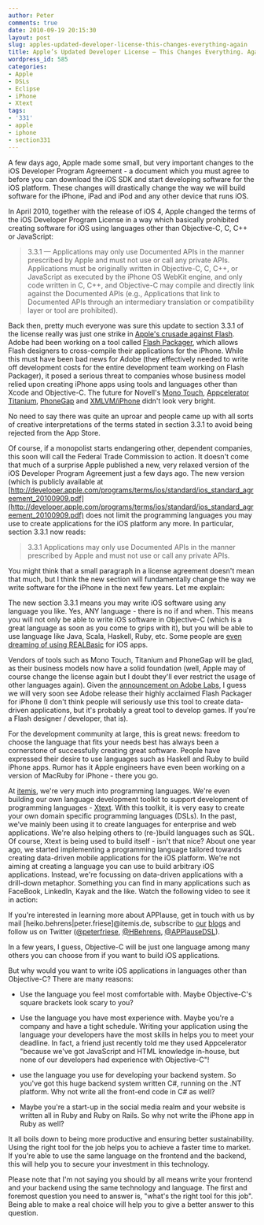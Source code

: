 ```yaml
---
author: Peter
comments: true
date: 2010-09-19 20:15:30
layout: post
slug: apples-updated-developer-license-this-changes-everything-again
title: Apple’s Updated Developer License – This Changes Everything. Again.
wordpress_id: 585
categories:
- Apple
- DSLs
- Eclipse
- iPhone
- Xtext
tags:
- '331'
- apple
- iphone
- section331
---
```


A few days ago, Apple made some small, but very important changes to the iOS Developer Program Agreement - a document which you must agree to before you can download the iOS SDK and start developing software for the iOS platform. These changes will drastically change the way we will build software for the iPhone, iPad and iPod and any other device that runs iOS.

<!-- more -->In April 2010, together with the release of iOS 4, Apple changed the terms of the iOS Developer Program License in a way which basically prohibited creating software for iOS using languages other than Objective-C, C, C++ or JavaScript:



> 3.3.1 — Applications may only use Documented APIs in the manner prescribed by Apple and must not use or call any private APIs. Applications must be originally written in Objective-C, C, C++, or JavaScript as executed by the iPhone OS WebKit engine, and only code written in C, C++, and Objective-C may compile and directly link against the Documented APIs (e.g., Applications that link to Documented APIs through an intermediary translation or compatibility layer or tool are prohibited).



Back then, pretty much everyone was sure this update to section 3.3.1 of the license really was just one strike in [Apple's crusade against Flash](http://www.apple.com/hotnews/thoughts-on-flash/). Adobe had been working on a tool called [Flash Packager](http://labs.adobe.com/technologies/packagerforiphone/), which allows Flash designers to cross-compile their applications for the iPhone. While this must have been bad news for Adobe (they effectively needed to write off development costs for the entire development team working on Flash Packager), it posed a serious threat to companies whose business model relied upon creating iPhone apps using tools and languages other than Xcode and Objective-C. The future for Novell's [Mono Touch](http://monotouch.net/), [Appcelerator Titanium](http://www.appcelerator.com/), [PhoneGap](http://www.phonegap.com/) and [XMLVM/iPhone](http://www.xmlvm.org/iphone/) didn't look very bright.

No need to say there was quite an uproar and people came up with all sorts of creative interpretations of the terms stated in section 3.3.1 to avoid being rejected from the App Store.

Of course, if a monopolist starts endangering other, dependent companies, this soon will call the Federal Trade Commission to action. It doesn't come that much of a surprise Apple published a new, very relaxed version of the iOS Developer Program Agreement just a few days ago. The new version (which is publicly available at [http://developer.apple.com/programs/terms/ios/standard/ios_standard_agreement_20100909.pdf](http://developer.apple.com/programs/terms/ios/standard/ios_standard_agreement_20100909.pdf) does not limit the programming languages you may use to create applications for the iOS platform any more. In particular, section 3.3.1 now reads:


> 3.3.1	Applications may only use Documented APIs in the manner prescribed by Apple and must not use or call any private APIs.



You might think that a small paragraph in a license agreement doesn't mean that much, but I think the new section will fundamentally change the way we write software for the iPhone in the next few years. Let me explain:

The new section 3.3.1 means you may write iOS software using any language you like. Yes, ANY language - there is no if and when. This means you will not only be able to write iOS software in Objective-C (which is a great language as soon as you come to grips with it), but you will be able to use language like Java, Scala, Haskell, Ruby, etc. Some people are [even dreaming of using REALBasic](http://twitter.com/mattgemmell/status/24014145904) for iOS apps.

Vendors of tools such as Mono Touch, Titanium and PhoneGap will be glad, as their business models now have a solid foundation (well, Apple may of course change the license again but I doubt they'll ever restrict the usage of other languages again). Given the [announcement on Adobe Labs](http://labs.adobe.com/technologies/packagerforiphone/), I guess we will very soon see Adobe release their highly acclaimed Flash Packager for iPhone (I don't think people will seriously use this tool to create data-driven applications, but it's probably a great tool to develop games. If you're a Flash designer / developer, that is).

For the development community at large, this is great news: freedom to choose the language that fits your needs best has always been a cornerstone of successfully creating great software. People have expressed their desire to use languages such as Haskell and Ruby to build iPhone apps. Rumor has it Apple engineers have even been working on a version of MacRuby for iPhone - there you go.

At [itemis](http://www.itemis.com), we're very much into programming languages. We're even building our own language development toolkit to support development of programming languages - [Xtext](http://www.xtext.org). With this toolkit, it is very easy to create your own domain specific programming languages (DSLs). In the past, we've mainly been using it to create languages for enterprise and web applications. We're also helping others to (re-)build languages such as SQL. Of course, Xtext is being used to build itself - isn't that nice?  About one year ago, we started implementing a programming language tailored towards creating data-driven mobile applications for the iOS platform. We're not aiming at creating a language you can use to build arbitrary iOS applications. Instead, we're focussing on data-driven applications with a drill-down metaphor. Something you can find in many applications such as FaceBook, LinkedIn, Kayak and the like. Watch the following video to see it in action:









If you're interested in learning more about APPlause, get in touch with us by mail [heiko.behrens|peter.friese]@itemis.de, subscribe to [our](http://www.heikobehrens.net) [blogs](http://www.peterfriese.de) and follow us on Twitter ([@peterfriese](http://www.twitter.com/peterfriese), [@HBehrens](http://www.twitter.com/HBehrens), [@APPlauseDSL](http://www.twitter.com/applausedsl)).

In a few years, I guess, Objective-C will be just one language among many others you can choose from if you want to build iOS applications.

But why would you want to write iOS applications in languages other than Objective-C? There are many reasons:




	
  * Use the language you feel most comfortable with. Maybe Objective-C's square brackets look scary to you?

	
  * Use the language you have most experience with. Maybe you're a company and have a tight schedule. Writing your application using the language your developers have the most skills in helps you to meet your deadline. In fact, a friend just recently told me they used Appcelerator "because we've got JavaScript and HTML knowledge in-house, but none of our developers had experience with Objective-C"!

	
  * use the language you use for developing your backend system. So you've got this huge backend system written C#, running on the .NT platform. Why not write all the front-end code in C# as well?

	
  * Maybe you're a start-up in the social media realm and your website is written all in Ruby and Ruby on Rails. So why not write the iPhone app in Ruby as well?



It all boils down to being more productive and ensuring better sustainability. Using the right tool for the job helps you to achieve a faster time to market. If you're able to use the same language on the frontend and the backend, this will help you to secure your investment in this technology.

Please note that I'm not saying you should by all means write your frontend and your backend using the same technology and language. The first and foremost question you need to answer is, "what's the right tool for this job". Being able to make a real choice will help you to give a better answer to this question.
